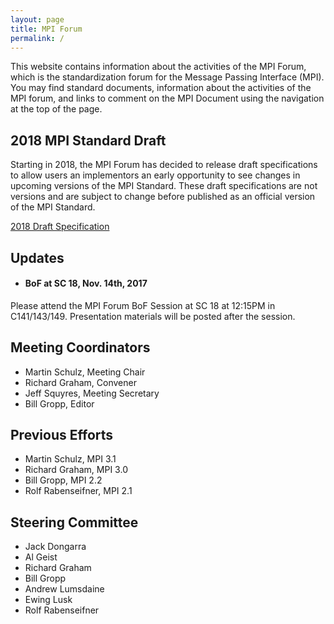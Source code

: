 ```yaml
---
layout: page
title: MPI Forum
permalink: /
---
```


This website contains information about the activities of the MPI Forum, which is the standardization forum for the Message Passing Interface (MPI).
You may find standard documents, information about the activities of the MPI forum, and links to comment on the MPI Document using the navigation at the top of the page.

## 2018 MPI Standard Draft

Starting in 2018, the MPI Forum has decided to release draft specifications to allow users an
implementors an early opportunity to see changes in upcoming versions of the MPI Standard. These
draft specifications are not versions and are subject to change before published as an official
version of the MPI Standard.

[2018 Draft Specification](docs/drafts/mpi-2018-draft-report.pdf)

## Updates

* #### BoF at SC 18, Nov. 14th, 2017

Please attend the MPI Forum BoF Session at SC 18 at 12:15PM in C141/143/149. Presentation materials
will be posted after the session.

## Meeting Coordinators

*   Martin Schulz, Meeting Chair
*   Richard Graham, Convener
*   Jeff Squyres, Meeting Secretary
*   Bill Gropp, Editor

## Previous Efforts

*   Martin Schulz, MPI 3.1
*   Richard Graham, MPI 3.0
*   Bill Gropp, MPI 2.2
*   Rolf Rabenseifner, MPI 2.1

## Steering Committee

*   Jack Dongarra
*   Al Geist
*   Richard Graham
*   Bill Gropp
*   Andrew Lumsdaine
*   Ewing Lusk
*   Rolf Rabenseifner

